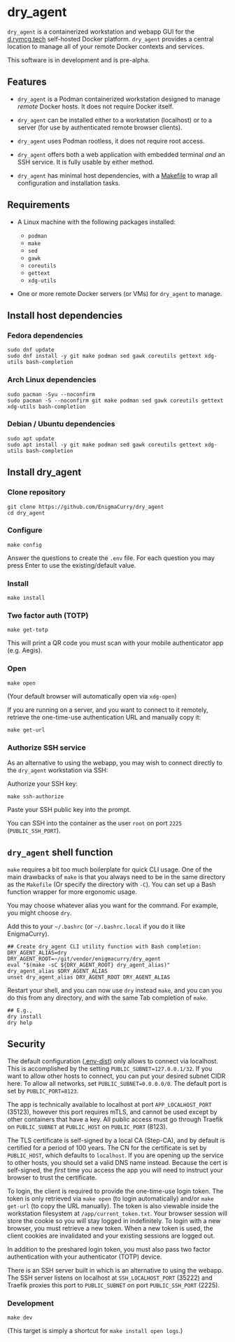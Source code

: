 # dry_agent

`dry_agent` is a containerized workstation and webapp GUI for the
[d.rymcg.tech](https://github.com/EnigmaCurry/d.rymcg.tech)
self-hosted Docker platform. `dry_agent` provides a central location
to manage all of your remote Docker contexts and services.

This software is in development and is pre-alpha.

## Features

 * `dry_agent` is a Podman containerized workstation designed to
   manage _remote_ Docker hosts. It does not require Docker itself.

 * `dry_agent` can be installed either to a workstation (localhost) or
   to a server (for use by authenticated remote browser clients).

 * `dry_agent` uses Podman rootless, it does not require root access.

 * `dry_agent` offers both a web application with embedded terminal
   _and_ an SSH service. It is fully usable by either method.

 * `dry_agent` has minimal host dependencies, with a
   [Makefile](Makefile) to wrap all configuration and installation
   tasks.

## Requirements

 * A Linux machine with the following packages installed:
   
   * `podman`
   * `make`
   * `sed`
   * `gawk`
   * `coreutils`
   * `gettext`
   * `xdg-utils`
   
 * One or more remote Docker servers (or VMs) for `dry_agent` to
   manage.

## Install host dependencies

### Fedora dependencies

```
sudo dnf update
sudo dnf install -y git make podman sed gawk coreutils gettext xdg-utils bash-completion
```

### Arch Linux dependencies

```
sudo pacman -Syu --noconfirm
sudo pacman -S --noconfirm git make podman sed gawk coreutils gettext xdg-utils bash-completion
```

### Debian / Ubuntu dependencies

```
sudo apt update
sudo apt install -y git make podman sed gawk coreutils gettext xdg-utils bash-completion
```

## Install dry_agent

### Clone repository

```
git clone https://github.com/EnigmaCurry/dry_agent
cd dry_agent
```

### Configure

```
make config
```

Answer the questions to create the `.env` file. For each question you
may press Enter to use the existing/default value.

### Install

```
make install
```

### Two factor auth (TOTP)

```
make get-totp
```

This will print a QR code you must scan with your mobile authenticator
app (e.g. Aegis).

### Open

```
make open
```

(Your default browser will automatically open via `xdg-open`)

If you are running on a server, and you want to connect to it
remotely, retrieve the one-time-use authentication URL and manually
copy it:

```
make get-url
```

### Authorize SSH service

As an alternative to using the webapp, you may wish to connect
directly to the `dry_agent` workstation via SSH:

Authorize your SSH key:

```
make ssh-authorize
```

Paste your SSH public key into the prompt.

You can SSH into the container as the user `root` on port `2225`
(`PUBLIC_SSH_PORT`).

## `dry_agent` shell function

`make` requires a bit too much boilerplate for quick CLI usage. One of
the main drawbacks of `make` is that you always need to be in the same
directory as the `Makefile` (Or specify the directory with `-C`). You
can set up a Bash function wrapper for more ergonomic usage.

You may choose whatever alias you want for the command. For example,
you might choose `dry`.

Add this to your `~/.bashrc` (or `~/.bashrc.local` if you do it like
EnigmaCurry).

```
## Create dry_agent CLI utility function with Bash completion:
DRY_AGENT_ALIAS=dry
DRY_AGENT_ROOT=~/git/vendor/enigmacurry/dry_agent
eval "$(make -sC ${DRY_AGENT_ROOT} dry_agent_alias)"
dry_agent_alias $DRY_AGENT_ALIAS
unset dry_agent_alias DRY_AGENT_ROOT DRY_AGENT_ALIAS
```

Restart your shell, and you can now use `dry` instead `make`, and you
can you do this from any directory, and with the same Tab completion
of `make`. 

```
## E.g.,
dry install
dry help
```

## Security

The default configuration ([.env-dist](.env-dist)) only allows to
connect via localhost. This is accomplished by the setting
`PUBLIC_SUBNET=127.0.0.1/32`. If you want to allow other hosts to
connect, you can put your desired subnet CIDR here. To allow all
networks, set `PUBLIC_SUBNET=0.0.0.0/0`. The default port is set by
`PUBLIC_PORT=8123`. 

The app is technically available to localhost at port
`APP_LOCALHOST_PORT` (35123), however this port requires mTLS, and
cannot be used except by other containers that have a key. All public
access must go through Traefik on `PUBLIC_SUBNET` at `PUBLIC_HOST` on
`PUBLIC_PORT` (8123).

The TLS certificate is self-signed by a local CA (Step-CA), and by
default is certified for a period of 100 years. The CN for the
certificate is set by `PUBLIC_HOST`, which defaults to `localhost`. If
you are opening up the service to other hosts, you should set a valid
DNS name instead. Because the cert is self-signed, the _first_ time
you access the app you will need to instruct your browser to trust the
certificate.

To login, the client is required to provide the one-time-use login
token. The token is only retrieved via `make open` (to login
automatically) and/or `make get-url` (to copy the URL manually). The
token is also viewable inside the workstation filesystem at
`/app/current_token.txt`. Your browser session will store the cookie
so you will stay logged in indefinitely. To login with a new browser,
you must retrieve a new token. When a new token is used, the client
cookies are invalidated and your existing sessions are logged out.

In addition to the preshared login token, you must also pass two
factor authentication with your authenticator (TOTP) device.

There is an SSH server built in which is an alternative to using the
webapp. The SSH server listens on localhost at `SSH_LOCALHOST_PORT`
(35222) and Traefik proxies this port to `PUBLIC_SUBNET` on port
`PUBLIC_SSH_PORT` (2225).

### Development

```
make dev
```

(This target is simply a shortcut for `make install open logs`.)
